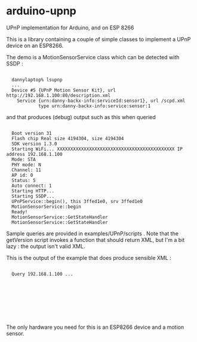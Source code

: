 # arduino-upnp
UPnP implementation for Arduino, and on ESP 8266

This is a library containing a couple of simple classes to implement a UPnP device on an ESP8266.

The demo is a MotionSensorService class which can be detected with SSDP :
<pre><code>
  dannylaptop% lsupnp
  ...
  Device #5 {UPnP Motion Sensor Kit}, url http://192.168.1.100:80/description.xml
    Service {urn:danny-backx-info:serviceId:sensor1}, url /scpd.xml
            type urn:danny-backx-info:service:sensor:1
</code></pre>
and that produces (debug) output such as this when queried
<pre><code>
  Boot version 31
  Flash chip Real size 4194304, size 4194304
  SDK version 1.3.0
  Starting WiFi... XXXXXXXXXXXXXXXXXXXXXXXXXXXXXXXXXXXXXXXXXXXX IP address 192.168.1.100
  Mode: STA
  PHY mode: N
  Channel: 11
  AP id: 0
  Status: 5
  Auto connect: 1
  Starting HTTP...
  Starting SSDP...
  UPnPService::begin(), this 3ffed1e0, srv 3ffed1e0
  MotionSensorService::begin
  Ready!
  MotionSensorService::GetStateHandler
  MotionSensorService::GetStateHandler
</code></pre>

Sample queries are provided in examples/UPnP/scripts . Note that the getVersion script invokes a function that should return XML, but I'm a bit lazy : the output isn't valid XML.

This is the output of the example that does produce sensible XML :
<pre><code>
  Query 192.168.1.100 ...
  <?xml version="1.0" encoding="utf-8"?>
  <s:Envelope xmlns:s="http://schemas.xmlsoap.org/soap/envelope/" s:encodingStyle="http://schemas.xmlsoap.org/soap/encoding/">
  <s:body>
  <u:GetStateResponse xmlns="urn:danny-backx-info:service:sensor:1">
  <State></State>
  </u:GetStateResponse>
  </s:body>
  </s:Envelope>
</code></pre>
The only hardware you need for this is an ESP8266 device and a motion sensor.
